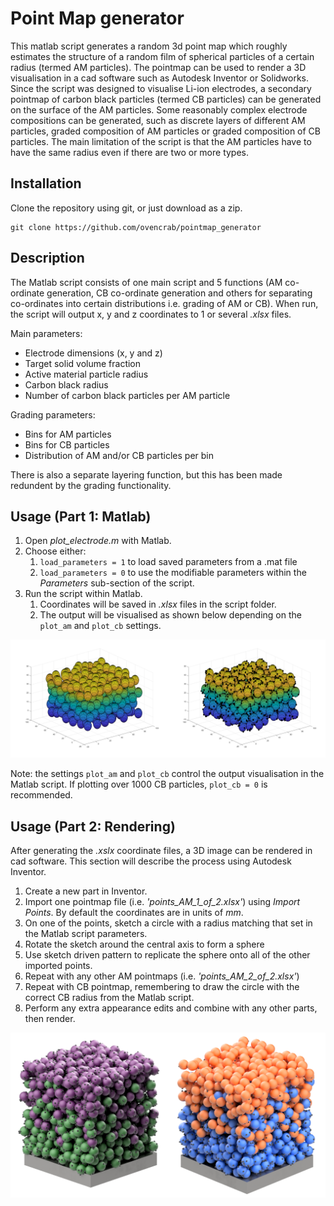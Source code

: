 # Point Map generator

This matlab script generates a random 3d point map which roughly estimates the structure of a random film of spherical particles of a certain radius (termed AM particles). The pointmap can be used to render a 3D visualisation in a cad software such as Autodesk Inventor or Solidworks. Since the script was designed to visualise Li-ion electrodes, a secondary pointmap of carbon black particles (termed CB particles) can be generated on the surface of the AM particles. Some reasonably complex electrode compositions can be generated, such as discrete layers of different AM particles, graded composition of AM particles or graded composition of CB particles. The main limitation of the script is that the AM particles have to have the same radius even if there are two or more types.

## Installation

Clone the repository using git, or just download as a zip.

~~~
git clone https://github.com/ovencrab/pointmap_generator
~~~

## Description

The Matlab script consists of one main script and 5 functions (AM co-ordinate generation, CB co-ordinate generation and others for separating co-ordinates into certain distributions i.e. grading of AM or CB). ​When run, the script will output x, y and z coordinates to 1 or several *.xlsx* files.

Main parameters:​
- Electrode dimensions (x, y and z)​
- Target solid volume fraction​
- Active material particle radius​
- Carbon black radius
- Number of carbon black particles per AM particle​

Grading parameters:​
- Bins for AM​ particles
- Bins for CB​ particles
- Distribution of AM and/or CB particles per bin​

There is also a separate layering function, but this has been made redundent by the grading functionality.

## Usage (Part 1: Matlab)

1. Open *plot_electrode.m* with Matlab.
2. Choose either:
   1. `load_parameters = 1` to load saved parameters from a .mat file
   2. `load_parameters = 0` to use the modifiable parameters within the *Parameters* sub-section of the script.
3. Run the script within Matlab.
   1. Coordinates will be saved in *.xlsx* files in the script folder.
   2. The output will be visualised as shown below depending on the `plot_am` and `plot_cb` settings.

![point_maps_matlab](/assets/point_maps_matlab.png)

Note: the settings `plot_am` and `plot_cb` control the output visualisation in the Matlab script. If plotting over 1000 CB particles, `plot_cb = 0` is recommended.

## Usage (Part 2: Rendering)

After generating the *.xslx* coordinate files, a 3D image can be rendered in cad software. This section will describe the process using Autodesk Inventor.

1. Create a new part in Inventor.
2. Import one pointmap file (i.e. *'points_AM_1_of_2.xlsx'*) using *Import Points*. By default the coordinates are in units of *mm*.
3. On one of the points, sketch a circle with a radius matching that set in the Matlab script parameters.
4. Rotate the sketch around the central axis to form a sphere
5. Use sketch driven pattern to replicate the sphere onto all of the other imported points.
6. Repeat with any other AM pointmaps (i.e. *'points_AM_2_of_2.xlsx'*)
7. Repeat with CB pointmap, remembering to draw the circle with the correct CB radius from the Matlab script.
8. Perform any extra appearance edits and combine with any other parts, then render.

![graded_AM_and_CB](/assets/graded_AM_and_CB.png)